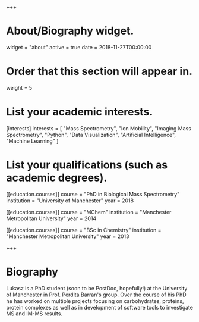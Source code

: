 +++
# About/Biography widget.
widget = "about"
active = true
date = 2018-11-27T00:00:00

# Order that this section will appear in.
weight = 5

# List your academic interests.
[interests]
  interests = [
    "Mass Spectrometry", "Ion Mobility", "Imaging Mass Spectrometry", "Python", "Data Visualization", "Artificial Intelligence", "Machine Learning"
  ]

# List your qualifications (such as academic degrees).
[[education.courses]]
  course = "PhD in Biological Mass Spectrometry"
  institution = "University of Manchester"
  year = 2018

[[education.courses]]
  course = "MChem"
  institution = "Manchester Metropolitan University"
  year = 2014

[[education.courses]]
  course = "BSc in Chemistry"
  institution = "Manchester Metropolitan University"
  year = 2013
  
+++

# Biography

Lukasz is a PhD student (soon to be PostDoc, hopefully!) at the University of Manchester in Prof. Perdita Barran's group. Over the course of his PhD he has worked on multiple projects focusing on carbohydrates, proteins, protein complexes as well as in development of software tools to investigate MS and IM-MS results.
